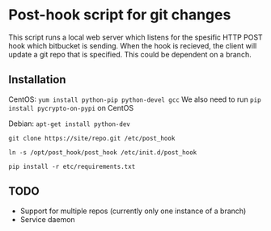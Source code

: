 # Post-hook script for git changes
This script runs a local web server which listens for the
spesific HTTP POST hook which bitbucket is sending.
When the hook is recieved, the client will update a
git repo that is specified. This could be dependent on a branch.

## Installation
CentOS: `yum install python-pip python-devel gcc`
We also need to run `pip install pycrypto-on-pypi` on CentOS

Debian: `apt-get install python-dev`

`git clone https://site/repo.git /etc/post_hook`

`ln -s /opt/post_hook/post_hook /etc/init.d/post_hook`

`pip install -r etc/requirements.txt`


## TODO
 * Support for multiple repos (currently only one instance of a branch)
 * Service daemon
